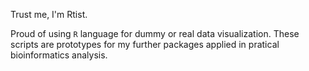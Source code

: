 Trust me, I'm Rtist. 

Proud of using `R` language for dummy or real data visualization. These scripts are prototypes for my further packages applied in pratical bioinformatics analysis. 
